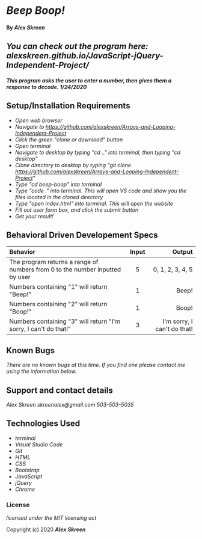 # _Beep Boop!_

#### By _**Alex Skreen**_

## _You can check out the program here: alexskreen.github.io/JavaScript-jQuery-Independent-Project/_


#### _This program asks the user to enter a number, then gives them a response to decode. 1/24/2020_

## Setup/Installation Requirements

* _Open web browser_
* _Navigate to https://github.com/alexskreen/Arrays-and-Looping-Independent-Project_
* _Click the green "clone or download" button_
* _Open terminal_
* _Navigate to desktop by typing "cd .." into terminal, then typing "cd desktop"_
* _Clone directory to desktop by typing "git clone https://github.com/alexskreen/Arrays-and-Looping-Independent-Project"_
* _Type "cd beep-boop" into terminal_
* _Type "code ." into terminal. This will open VS code and show you the files located in the cloned directory_
* _Type "open index.html" into terminal. This will open the website_
* _Fill out user form box, and click the submit button_
* _Get your result!_

## Behavioral Driven Developement Specs 

| Behavior       | Input    | Output     |
| :------------- | :----------: | -----------: |
|  The program returns a range of numbers from 0 to the number inputted by user | 5 | 0, 1, 2, 3, 4, 5  |
| Numbers containing "1" will return "Beep!" | 1 | Beep! |
| Numbers containing "2" will return "Boop!"   | 1 | Boop! |
| Numbers containing "3" will return "I'm sorry, I can't do that!"   | 3 | I'm sorry, I can't do that! |

## Known Bugs

_There are no known bugs at this time. If you find one please contact me using the information below._

## Support and contact details

_Alex Skreen_
_skreenalex@gmail.com_
_503-503-5035_

## Technologies Used

* _terminal_
* _Visual Studio Code_
* _Git_
* _HTML_
* _CSS_
* _Bootstrap_
* _JavaScript_
* _jQuery_
* _Chrome_

### License

*licensed under the MIT licensing act*

Copyright (c) 2020 **_Alex Skreen_**

